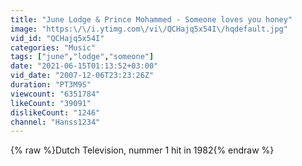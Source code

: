 ```yaml
---
title: "June Lodge & Prince Mohammed - Someone loves you honey"
image: "https:\/\/i.ytimg.com\/vi\/QCHajq5x54I\/hqdefault.jpg"
vid_id: "QCHajq5x54I"
categories: "Music"
tags: ["june","lodge","someone"]
date: "2021-06-15T01:13:52+03:00"
vid_date: "2007-12-06T23:23:26Z"
duration: "PT3M9S"
viewcount: "6351784"
likeCount: "39091"
dislikeCount: "1246"
channel: "Hanss1234"
---
```

{% raw %}Dutch Television, nummer 1 hit in 1982{% endraw %}
